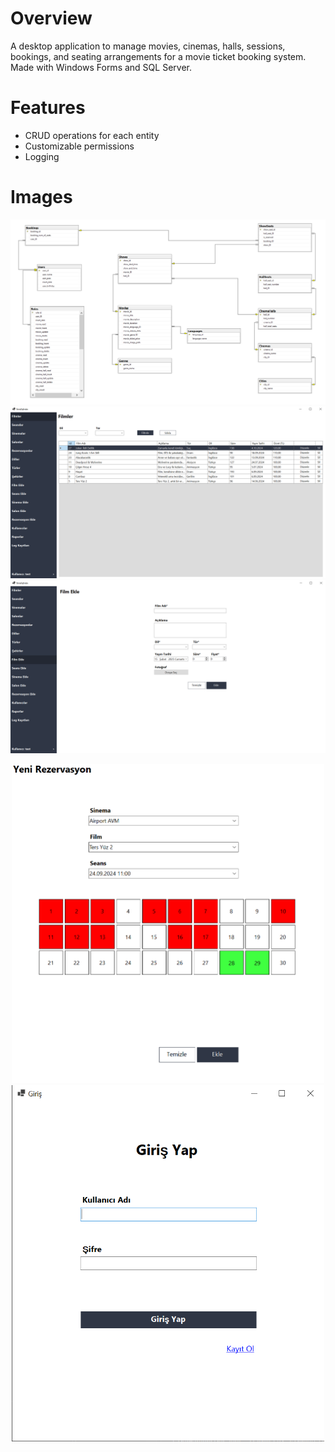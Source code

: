 # Overview
A desktop application to manage movies, cinemas, halls, sessions, bookings, and seating arrangements for a movie ticket booking system. Made with Windows Forms and SQL Server.

# Features
- CRUD operations for each entity
- Customizable permissions
- Logging

# Images
<img src="/CinemaBooking/Images/dbDiagram.png" alt="database diagram">
<img src="/CinemaBooking/Images/frmAdmin.png" alt="database diagram">
<img src="/CinemaBooking/Images/addMovie.png" alt="database diagram">
<p align="center">
  <img src="/CinemaBooking/Images/booking.png" alt="database diagram" width="500"/>
  <img src="/CinemaBooking/Images/login.png" alt="database diagram" width="500"/>
</p>
